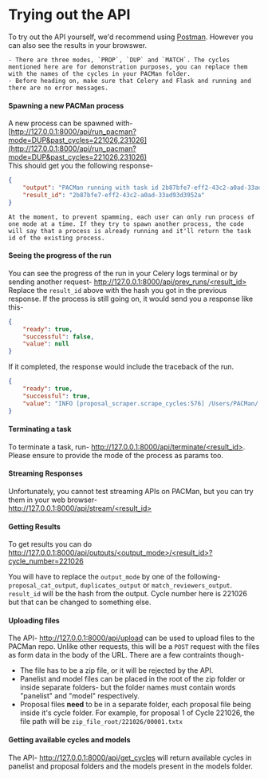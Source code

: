 # Trying out the API
To try out the API yourself, we'd recommend using [Postman](https://www.postman.com/). However you can also see the results in your browswer.  
```{note}
- There are three modes, `PROP`, `DUP` and `MATCH`. The cycles mentioned here are for demonstration purposes, you can replace them with the names of the cycles in your PACMan folder.
- Before heading on, make sure that Celery and Flask and running and there are no error messages.
```

#### Spawning a new PACMan process 
A new process can be spawned with- \
[http://127.0.0.1:8000/api/run_pacman?mode=DUP&past_cycles=221026,231026](http://127.0.0.1:8000/api/run_pacman?mode=DUP&past_cycles=221026,231026) \
This should get you the following response-
```json
{
    "output": "PACMan running with task id 2b87bfe7-eff2-43c2-a0ad-33ad93d3952a",
    "result_id": "2b87bfe7-eff2-43c2-a0ad-33ad93d3952a"
}
```
```{note}
At the moment, to prevent spamming, each user can only run process of one mode at a time. If they try to spawn another process, the code will say that a process is already running and it'll return the task id of the existing process. 
```

#### Seeing the progress of the run 
You can see the progress of the run in your Celery logs terminal or by sending another request-
[http://127.0.0.1:8000/api/prev_runs/<result_id>](http://127.0.0.1:8000/api/prev_runs/<result_id>) \
Replace the `result_id` above with the hash you got in the previous response. If the process is still going on, it would send you a response like this-
```json
{
    "ready": true,
    "successful": false,
    "value": null
}
```

If it completed, the response would include the traceback of the run.
```json
{
    "ready": true,
    "successful": true,
    "value": "INFO [proposal_scraper.scrape_cycles:576] /Users/PACMan/./runs/input_proposal_data/221026/*txtx\nINFO [proposal_scraper.scrape_cycles:579] Found 7 proposals to scrape\nRunning PACMan...\nLog file can be found at ./runs/logs/PACMan_e7a81b49-4f70-42fa-87fd-0fd112958baf_20240131T155649.log\n\rScraping Proposals:   0%|          | 0/7 [00:00<?, ?it/s]\rScraping Proposals: 100%|##########| 7/7 [00:00<00:00, 2328.69it/s]\nINFO [proposal_scraper.scrape_cycles:576] /Users/PACMan/./runs/input_proposal_data/231026/*txtx\nINFO [proposal_scraper.scrape_cycles:579] Found 6 proposals to scrape\n\rScraping Proposals:   0%|          | 0/6 [00:00<?, ?it/s]\rScraping Proposals: 100%|##########| 6/6 [00:00<00:00, 3131.25it/s]\n"
}
```

#### Terminating a task 
To terminate a task, run- [http://127.0.0.1:8000/api/terminate/<result_id>](http://127.0.0.1:8000/api/terminate/<result_id>). Please ensure to provide the mode of the process as params too.

#### Streaming Responses
Unfortunately, you cannot test streaming APIs on PACMan, but you can try them in your web browser- \
[http://127.0.0.1:8000/api/stream/<result_id>](http://127.0.0.1:8000/api/stream/<result_id>)

#### Getting Results 
To get results you can do [http://127.0.0.1:8000/api/outputs/<output_mode>/<result_id>?cycle_number=221026](http://127.0.0.1:8000/api/outputs/<output_mode>/<result_id>?cycle_number=221026) 

You will have to replace the `output_mode` by one of the following- `proposal_cat_output`, `duplicates_output` or `match_reviewers_output`. `result_id` will be the hash from the output. Cycle number here is 221026 but that can be changed to something else.


#### Uploading files
The API- http://127.0.0.1:8000/api/upload can be used to upload files to the PACMan repo. Unlike other requests, this will be a `POST` request with the files as form data in the body of the URL. There are a few contraints though-
- The file has to be a zip file, or it will be rejected by the API. 
- Panelist and model files can be placed in the root of the zip folder or inside separate folders- but the folder names must contain words "panelist" and "model" respectively.
- Proposal files **need** to be in a separate folder, each proposal file being inside it's cycle folder. For example, for proposal 1 of Cycle 221026, the file path will be `zip_file_root/221026/00001.txtx`

#### Getting available cycles and models
The API- http://127.0.0.1:8000/api/get_cycles will return available cycles in panelist and proposal folders and the models present in the models folder. 

